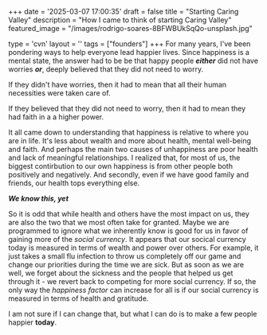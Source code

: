 +++
date = '2025-03-07 17:00:35'
draft = false
title = "Starting Caring Valley"
description = "How I came to think of starting Caring Valley"
featured_image = "/images/rodrigo-soares-8BFWBUkSqQo-unsplash.jpg"

type = 'cvn'
layout = ''
tags = ["founders"]
+++
For many years, I've been pondering ways to help everyone lead happier lives. Since happiness is a mental state, the answer had to be be that happy people ***either*** did not have worries ***or***, deeply believed that they did not need to worry.<!--more-->

If they didn't have worries, then it had to mean that all their human necessities were taken care of.

If they believed that they did not need to worry, then it had to mean they had faith in a a higher power. 

It all came down to understanding that happiness is relative to where you are in life. It's less about wealth and more about health, mental well-being and faith. And perhaps the main two causes of unhappiness are poor health and lack of meaningful relationships. I realized that, for most of us, the biggest contirbution to our own happiness is from other people both positively and negatively. And secondly, even if we have good family and friends, our health tops everything else.

***We know this, yet***

So it is odd that while health and others have the most impact on us, they are also the two that we most often take for granted. Maybe we are programmed to ignore what we inherently know is good for us in favor of gaining more of the *social currency*. It appears that our socical currency today is measured in terms of wealth and power over others. For example, it just takes a small flu infection to throw us completely off our game and change our priorities during the time we are sick. But as soon as we are well, we forget about the sickness and the people that helped us get through it -  we revert back to competing for more social currency. If so, the only way the *happiness factor* can increase for all is if our social currency is measured in terms of health and gratitude. 


I am not sure if I can change that, but what I can do is to make a few people happier **today**.

